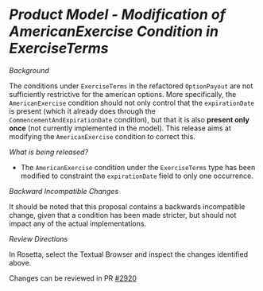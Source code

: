 # *Product Model - Modification of AmericanExercise Condition in ExerciseTerms*

_Background_

The conditions under `ExerciseTerms` in the refactored `OptionPayout` are not sufficiently restrictive for the american options. More specifically, the `AmericanExercise` condition should not only control that the `expirationDate` is present (which it already does through the `CommencementAndExpirationDate` condition), but that it is also **present only once** (not currently implemented in the model). This release aims at modifying the `AmericanExercise` condition to correct this.

_What is being released?_

- The `AmericanExercise` condition under the `ExerciseTerms` type has been modified to constraint the `expirationDate` field to only one occurrence.

_Backward Incompatible Changes_

It should be noted that this proposal contains a backwards incompatible change, given that a condition has been made stricter, but should not impact any of the actual implementations.

_Review Directions_

In Rosetta, select the Textual Browser and inspect the changes identified above.

Changes can be reviewed in PR [#2920](https://github.com/finos/common-domain-model/pull/2920)